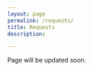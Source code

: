 ```yaml
---
layout: page
permalink: /requests/
title: Requests
description:

---
```


Page will be updated soon.
